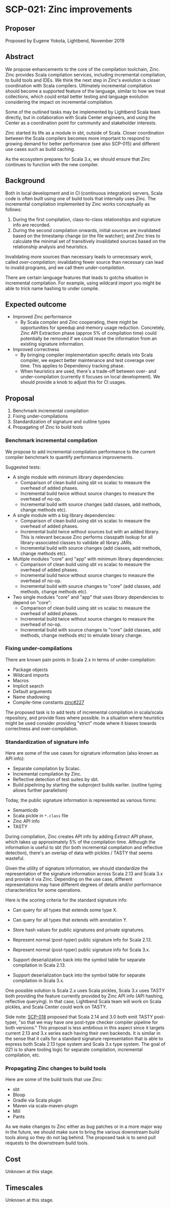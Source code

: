 # SCP-021: Zinc improvements

## Proposer

Proposed by Eugene Yokota, Lightbend, November 2019

## Abstract

We propose enhancements to the core of the compilation toolchain, Zinc. Zinc provides Scala compilation services, including incremental compilation, to build tools and IDEs. We think the next step in Zinc's evolution is closer coordination with Scala compilers. Ultimately incremental compilation should become a supported feature of the language, similar to how we treat collections, which could entail better testing and language evolution considering the impact on incremental compilation.

Some of the outlined tasks may be implemented by Lightbend Scala team directly, but in collaboration with Scala Center engineers, and using the Center as a coordination point for community and stakeholder interests.

Zinc started its life as a module in sbt, outside of Scala. Closer coordination between the Scala compilers becomes more important to respond to growing demand for better performance (see also SCP-015) and different use cases such as build caching.

As the ecosystem prepares for Scala 3.x, we should ensure that Zinc continues to function with the new compiler.

## Background

Both in local development and in CI (continuous integration) servers, Scala code is often built using one of build tools that internally uses Zinc. The incremental compilation implemented by Zinc works conceptually as follows:

1. During the first compilation, class-to-class relationships and signature info are recorded.
2. During the second compilation onwards, initial sources are invalidated based on the timestamp change (or the file watcher); and Zinc tries to calculate the minimal set of transitively invalidated sources based on the relationship analysis and heuristics.

Invalidating more sources than necessary leads to unnecessary work, called *over-compilation*; invalidating fewer source than necessary can lead to invalid programs, and we call them *under-compilation*.

There are certain language features that leads to gotcha situation in incremental compilation. For example, using wildcard import you might be able to trick name hashing to under compile.

## Expected outcome

- Improved Zinc performance
  - By Scala compiler and Zinc cooperating, there might be opportunities for speedup and memory usage reduction. Concretely, Zinc API Extraction phase (approx 5% of compilation time) could potentially be removed if we could reuse the information from an existing signature information.
- Improved correctness
  - By bringing compiler implementation specific details into Scala compiler, we expect better maintenance and test coverage over time. This applies to Dependency tracking phase.
  - When heuristics are used, there's a trade-off between over- and under-compilation (currently it focuses on local development). We should provide a knob to adjust this for CI usages.

## Proposal

1. Benchmark incremental compilation
1. Fixing under-compilations
3. Standardization of signature and outline types
3. Propagating of Zinc to build tools

### Benchmark incremental compilation

We propose to add incremental compilation performance to the current compiler benchmark to quantify performance improvements.

Suggested tests:
- A single module with minimum library dependencies:
  - Comparison of clean build using sbt vs scalac to measure the overhead of added phases.
  - Incremental build twice without source changes to measure the overhead of no-op.
  - Incremental build with source changes (add classes, add methods, change methods etc).
- A single module with a big library dependencies:
  - Comparison of clean build using sbt vs scalac to measure the overhead of added phases.
  - Incremental build twice without sources but with an added library. This is relevant because Zinc performs classpath lookup for all library-associated classes to validate all library JARs.
  - Incremental build with source changes (add classes, add methods, change methods etc).
- Multiple modules "core" and "app" with minimum library dependencies:
  - Comparison of clean build using sbt vs scalac to measure the overhead of added phases.
  - Incremental build twice without source changes to measure the overhead of no-op.
  - Incremental build with source changes to "core" (add classes, add methods, change methods etc).
- Two single modules "core" and "app" that uses library dependencies to depend on "core":
  - Comparison of clean build using sbt vs scalac to measure the overhead of added phases.
  - Incremental build twice without source changes to measure the overhead of no-op.
  - Incremental build with source changes to "core" (add classes, add methods, change methods etc) to emulate binary change.

### Fixing under-compilations

There are known pain points in Scala 2.x in terms of under-compilation:

- Package objects
- Wildcard imports
- Macros
- Implicit search
- Default arguments
- Name shadowing
- Compile-time constants [zinc#227][227]

The proposed task is to add tests of incremental compilation in scala/scala repository, and provide fixes where possible. In a situation where heuristics might be used consider providing "strict" mode where it biases towards correctness and over-compilation.

### Standardization of signature info


Here are some of the use cases for signature information (also known as API info):

- Separate compilation by Scalac.
- Incremental compilation by Zinc.
- Reflective detection of test suites by sbt.
- Build pipelining by starting the subproject builds earlier. (outline typing allows further parallelism)

Today, the public signature information is represented as various forms:

- Semanticdb
- Scala pickle in `*.class` file
- Zinc API info
- TASTY

During compilation, Zinc creates API info by adding _Extract API_ phase, which takes up approximately 5% of the compilation time. Although the information is useful to sbt (for both incremental compilation and reflective detection), there's an overlap of data with pickles / TASTY that seems wasteful.

Given the utility of signature information, we should standardize the representation of the signature information across Scala 2.13 and Scala 3.x and provide it via Zinc. Depending on the use case, different representations may have different degrees of details and/or performance characteristics for some operations.

Here is the scoring criteria for the standard signature info:

- Can query for all types that extends some type X.
- Can query for all types that extends with annotation Y.
- Store hash values for public signatures and private signatures.
- Represent normal (post-typer) public signature info for Scala 2.13.
- Represent normal (post-typer) public signature info for Scala 3.x.

- Support deserialization back into the symbol table for separate compilation in Scala 2.13.
- Support deserialization back into the symbol table for separate compilation in Scala 3.x.

One possible solution is Scala 2.x uses Scala pickles, Scala 3.x uses TASTY both providing the feature currently provided by Zinc API info (API hashing, reflective querying). In that case, Lightbend Scala team will work on Scala pickles, and Scala Center could work on TASTY.

Side note: [SCP-018][18] proposed that Scala 2.14 and 3.0 both emit TASTY post-typer, "so that we may have one post-type checker compiler pipeline for both versions." This proposal is less ambitious in this aspect since it targets current 2.13 and 3.x series each having their own backends. It is similar in the sense that it calls for a standard signature representation that is able to express both Scala 2.13 type system and Scala 3.x type system. The goal of 021 is to share tooling logic for separate compilation, incremental compilation, etc.

### Propagating Zinc changes to build tools

Here are some of the build tools that use Zinc:

- sbt
- Bloop
- Gradle via Scala plugin
- Maven via scala-maven-plugin
- Mill
- Pants

As we make changes to Zinc either as bug patches or in a more major way in the future, we should make sure to bring the various downstream build tools along so they do not lag behind. The proposed task is to send pull requests to the downstream build tools.

## Cost

Unknown at this stage.

## Timescales

Unknown at this stage.

  [18]: https://github.com/scalacenter/advisoryboard/blob/ad92b6cb946d17031c367a4f479f5764b4f36b38/proposals/018-converging-214-30.md
  [227]: https://github.com/sbt/zinc/issues/227
  [559]: https://github.com/sbt/zinc/issues/559

